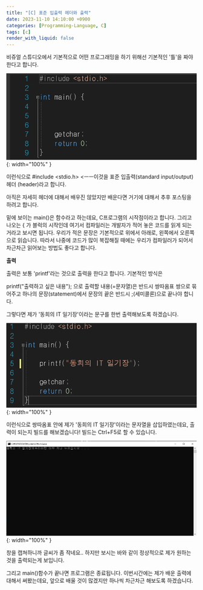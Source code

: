 ```yaml
---
title: "[C] 표준 입출력 헤더와 출력"
date: 2023-11-10 14:10:00 +0900
categories: [Programming-Language, C]
tags: [c]
render_with_liquid: false
---
```


비쥬얼 스튜디오에서 기본적으로 어떤 프로그래밍을 하기 위해선 기본적인 '틀'을 짜야한다고 합니다.

![Desktop View](/assets/img/Programming-Language/C/Common-IO-Header/1.png){: width="100%" }

이런식으로 #include <stdio.h> <ㅡㅡ이것을 표준 입출력(standard input/output) 헤더 (header)라고 합니다.

아직은 자세히 헤더에 대해서 배우진 않았지만 배운다면 거기에 대해서 추후 포스팅을 하려고 합니다.

밑에 보이는 main()은 함수라고 하는데요, C프로그램의 시작점이라고 합니다. 그리고 나오는 { 가 블럭의 시작인데 여기서 컴파일러는 개발자가 적어 놓은 코드를 읽게 되는거라고 보시면 됩니다. 우리가 적은 문장은 기본적으로 위에서 아래로, 왼쪽에서 오른쪽으로 읽습니다. 따라서 나중에 코드가 많이 복잡해질 때에는 우리가 컴파일러가 되어서 차근차근 읽어보는 방법도 좋다고 합니다.

**출력**

출력은 보통 'printf'라는 것으로 출력을 한다고 합니다. 기본적인 방식은

printf("출력하고 싶은 내용"); 으로 출력할 내용(=문자열)은 반드시 쌍따옴표 쌍으로 묶어주고 하나의 문장(statement)에서 문장의 끝은 반드시 ;(세미콜론)으로 끝나야 합니다.

그렇다면 제가 '동희의 IT 일기장'이라는 문구를 한번 출력해보도록 하겠습니다.

![Desktop View](/assets/img/Programming-Language/C/Common-IO-Header/2.png){: width="100%" }

이런식으로 쌍따옴표 안에 제가 '동희의 IT 일기장'이라는 문자열을 삽입하였는데요, 출력이 되는지 빌드를 해보겠습니다! 빌드는 Ctrl+F5로 할 수 있습니다.

![Desktop View](/assets/img/Programming-Language/C/Common-IO-Header/3.png){: width="100%" }

창을 캡쳐하니까 글씨가 좀 작네요.. 하지만 보시는 바와 같이 정상적으로 제가 원하는 것을 출력되는게 보입니다.

그리고 main()함수가 끝나면 프로그램은 종료됩니다. 이번시간에는 제가 배운 출력에 대해서 써봤는데요, 앞으로 배울 것이 많겠지만 하나씩 차근차근 해보도록 하겠습니다.
